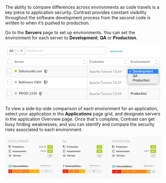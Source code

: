 <!--
title: "Set Up Environments"
description: "Overview of setting up environments"
tags: "user applications environment setup quick start guide"
-->

The ability to compare differences across environments as code travels is a key piece to application security. Contrast provides constant visibility throughout the software development process from the second code is written to when it’s pushed to production.

Go to the **Servers** page to set up environments. You can set the environment for each server to **Development**, **QA** or **Production**. 

<a href="assets/images/Server_Environment.png" rel="lightbox" title="Server Environment"><img class="thumbnail" src="assets/images/Server_Environment.png"/></a>

To view a side-by-side comparison of each environment for an application, select your application in the **Applications** page grid, and designate servers in the application Overview page. Once that's complete, Contrast can get busy finding weaknesses, and you can identify and compare the security risks associated to each environment.

<a href="assets/images/Application_Environment.png" rel="lightbox" title="Application Environments"><img class="thumbnail" src="assets/images/Application_Environment.png"/></a>